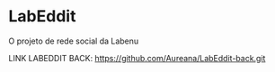 # LabEddit
O projeto de rede social da Labenu

LINK LABEDDIT BACK: https://github.com/Aureana/LabEddit-back.git
